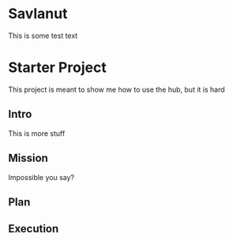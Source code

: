 # Savlanut


This is some test text


# Starter Project

This project is meant to show me how to use the hub, but it is hard

## Intro

This is more stuff

## Mission

Impossible you say?

## Plan

## Execution